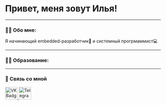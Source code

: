 # Привет, меня зовут Илья!

---

### 👨‍💻 Обо мне:

Я начинающий embedded-разработчик🤖 и системный прогрмаммист💻

---

### 👨‍🎓 Образование:

---

### 🤙 Связь со мной
<div id="padges">
  <a href = "https://vk.com/ilyich112" target="_blank">
    <img src="![image](https://github.com/ilyakupriyan/ilyakupriyan/assets/52965382/057de6fc-7893-4140-a932-f4d51d7695af)
" width="40" height="40" alt="VK Badge">
  </a>
  <a href="https://t.me/neolab3" target="_blank">
    <img src="" width="40" height="40" alt="Telegram Badge">
  </a>
</div>
